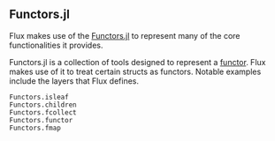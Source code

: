 ## Functors.jl

Flux makes use of the [Functors.jl](https://github.com/FluxML/Functors.jl) to represent many of the core functionalities it provides.

Functors.jl is a collection of tools designed to represent a [functor](https://en.wikipedia.org/wiki/Functor_(functional_programming)). Flux makes use of it to treat certain structs as functors. Notable examples include the layers that Flux defines.

```@docs
Functors.isleaf
Functors.children
Functors.fcollect
Functors.functor
Functors.fmap
```
